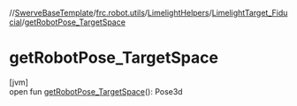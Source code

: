 //[SwerveBaseTemplate](../../../../index.md)/[frc.robot.utils](../../index.md)/[LimelightHelpers](../index.md)/[LimelightTarget_Fiducial](index.md)/[getRobotPose_TargetSpace](get-robot-pose_-target-space.md)

# getRobotPose_TargetSpace

[jvm]\
open fun [getRobotPose_TargetSpace](get-robot-pose_-target-space.md)(): Pose3d
